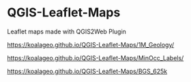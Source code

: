 # QGIS-Leaflet-Maps

Leaflet maps made with QGIS2Web Plugin

https://koalageo.github.io/QGIS-Leaflet-Maps/1M_Geology/ 


https://koalageo.github.io/QGIS-Leaflet-Maps/MinOcc_Labels/


https://koalageo.github.io/QGIS-Leaflet-Maps/BGS_625k
